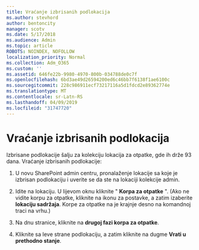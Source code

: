 ```yaml
---
title: Vraćanje izbrisanih podlokacija
ms.author: stevhord
author: bentoncity
manager: scotv
ms.date: 5/17/2018
ms.audience: Admin
ms.topic: article
ROBOTS: NOINDEX, NOFOLLOW
localization_priority: Normal
ms.collection: Adm_O365
ms.custom: ''
ms.assetid: 646fe22b-9980-4970-800b-034788de0c7f
ms.openlocfilehash: 6bd3ae49d26594200ed6c46bb7f6138f1ae6100c
ms.sourcegitcommit: 228c986911ecf73217116a5d1fdcd2e89362774e
ms.translationtype: MT
ms.contentlocale: sr-Latn-RS
ms.lasthandoff: 04/09/2019
ms.locfileid: "31747720"
---
```

# <a name="restore-a-deleted-subsite"></a>Vraćanje izbrisanih podlokacija

Izbrisane podlokacije šalju za kolekciju lokacija za otpatke, gde ih drže 93 dana. Vraćanje izbrisanih podlokacije:
  
1. U novu SharePoint admin centru, pronalaženje lokacije sa koje je izbrisan podlokaciju i uverite se da ste na lokaciji kolekcije admin. 
    
2. Idite na lokaciju. U lijevom oknu kliknite " **Korpa za otpatke** ". (Ako ne vidite korpu za otpatke, kliknite na ikonu za postavke, a zatim izaberite **lokaciju sadržaja**. Korpe za otpatke na je krajnje desno na komandnoj traci na vrhu.)
    
3. Na dnu stranice, kliknite na **drugoj fazi korpa za otpatke**.
    
4. Kliknite sa leve strane podlokaciju, a zatim kliknite na dugme **Vrati u prethodno stanje**.
    

